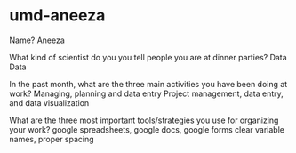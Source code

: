 # umd-aneeza

Name? Aneeza

What kind of scientist do you you tell people you are at dinner parties? Data
Data

In the past month, what are the three main activities you have been doing at work? Managing, planning and data entry
Project management, data entry, and data visualization

What are the three most important tools/strategies you use for organizing your work? google spreadsheets, google docs, google forms
clear variable names, proper spacing
